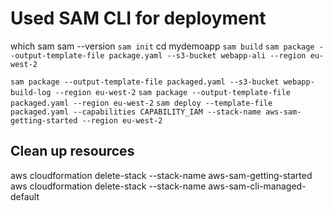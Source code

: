 # Used SAM CLI for deployment


which sam
sam --version
`sam init`
cd mydemoapp
`sam build`
`sam package --output-template-file package.yaml --s3-bucket webapp-ali --region eu-west-2`

`sam package --output-template-file packaged.yaml --s3-bucket webapp-build-log --region eu-west-2`
`sam package --output-template-file packaged.yaml --region eu-west-2`
`sam deploy --template-file packaged.yaml --capabilities CAPABILITY_IAM --stack-name aws-sam-getting-started --region eu-west-2`

## Clean up resources
aws cloudformation delete-stack --stack-name aws-sam-getting-started
aws cloudformation delete-stack --stack-name aws-sam-cli-managed-default